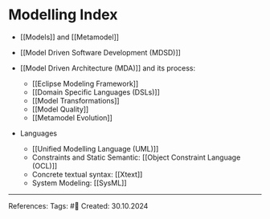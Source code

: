 # Modelling Index

- [[Models]] and [[Metamodel]]
- [[Model Driven Software Development (MDSD)]]

- [[Model Driven Architecture (MDA)]] and its process:
	- [[Eclipse Modeling Framework]]
	- [[Domain Specific Languages (DSLs)]]
	- [[Model Transformations]]
	- [[Model Quality]]
	- [[Metamodel Evolution]]

- Languages
	- [[Unified Modelling Language (UML)]]
	- Constraints and Static Semantic: [[Object Constraint Language (OCL)]]
	- Concrete textual syntax: [[Xtext]]
	- System Modeling: [[SysML]]

---

References: 
Tags: #📑 
Created: 30.10.2024